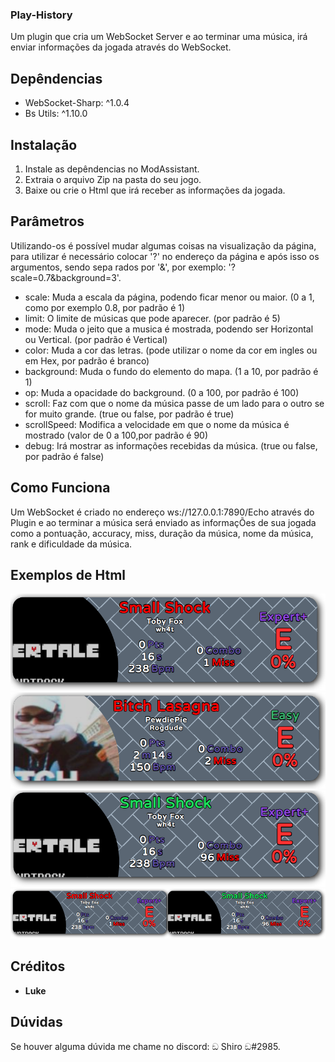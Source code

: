 ### Play-History
  Um plugin que cria um WebSocket Server e ao terminar uma música, irá enviar informações da jogada através do WebSocket.

## Depêndencias
- WebSocket-Sharp: ^1.0.4
-  Bs Utils: ^1.10.0

## Instalação
  1. Instale as depêndencias no ModAssistant.
  2. Extraia o arquivo Zip na pasta do seu jogo.
  3. Baixe ou crie o Html que irá receber as informações da jogada.

## Parâmetros
  Utilizando-os é possível mudar algumas coisas na visualização da página, para utilizar é necessário colocar '?' no endereço da página e após isso os argumentos, sendo sepa       rados   por '&', por exemplo: '?scale=0.7&background=3'.
- scale: Muda a escala da página, podendo ficar menor ou maior. (0 a 1, como por exemplo 0.8, por padrão é 1)
- limit: O limite de músicas que pode aparecer. (por padrão é 5)
- mode: Muda o jeito que a musica é mostrada, podendo ser Horizontal ou Vertical. (por padrão é Vertical)
- color: Muda a cor das letras. (pode utilizar o nome da cor em ingles ou em Hex, por padrão é branco)
- background: Muda o fundo do elemento do mapa. (1 a 10, por padrão é 1)
- op: Muda a opacidade do background. (0 a 100, por padrão é 100)
- scroll: Faz com que o nome da música passe de um lado para o outro se for muito grande. (true ou false, por padrão é true)
- scrollSpeed: Modifica a velocidade em que o nome da música é mostrado (valor de 0 a 100,por padrão é 90)
- debug: Irá mostrar as informações recebidas da música. (true ou false, por padrão é false)

## Como Funciona
  Um WebSocket é criado no endereço ws://127.0.0.1:7890/Echo através do Plugin e ao terminar a música será enviado as informaçÕes de sua jogada como a pontuação, accuracy, miss,   duração da música, nome da música, rank e dificuldade da música.

## Exemplos de Html
![img](https://github.com/PotetoShiro/Play-History/blob/main/Exemplos/1.png?raw=true)
![img](https://github.com/PotetoShiro/Play-History/blob/main/Exemplos/2.png?raw=true)
![img](https://github.com/PotetoShiro/Play-History/blob/main/Exemplos/3.png?raw=true)
![img](https://github.com/PotetoShiro/Play-History/blob/main/Exemplos/4.png?raw=true)
  
## Créditos
- **Luke**

## Dúvidas
  Se houver alguma dúvida me chame no discord: ඞ Shiro ඞ#2985.
